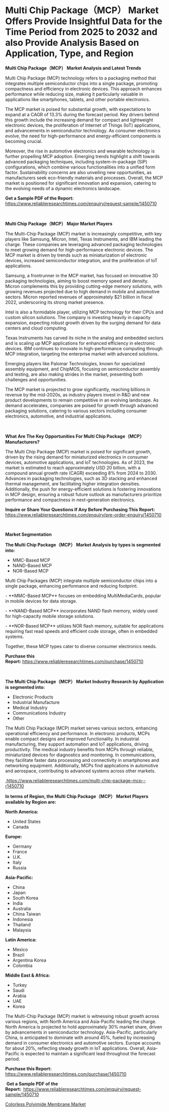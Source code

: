 <p><h1>Multi Chip Package（MCP） Market Offers Provide Insightful Data for the Time Period from 2025 to 2032 and also Provide Analysis Based on Application, Type, and Region</h1></p><p><strong>Multi Chip Package（MCP） Market Analysis and Latest Trends</strong></p>
<p><p>Multi Chip Package (MCP) technology refers to a packaging method that integrates multiple semiconductor chips into a single package, promoting compactness and efficiency in electronic devices. This approach enhances performance while reducing size, making it particularly valuable in applications like smartphones, tablets, and other portable electronics.</p><p>The MCP market is poised for substantial growth, with expectations to expand at a CAGR of 13.3% during the forecast period. Key drivers behind this growth include the increasing demand for compact and lightweight electronic devices, the proliferation of Internet of Things (IoT) applications, and advancements in semiconductor technology. As consumer electronics evolve, the need for high-performance and energy-efficient components is becoming crucial.</p><p>Moreover, the rise in automotive electronics and wearable technology is further propelling MCP adoption. Emerging trends highlight a shift towards advanced packaging techniques, including system-in-package (SiP) configurations, which combine various functionalities into a unified form factor. Sustainability concerns are also unveiling new opportunities, as manufacturers seek eco-friendly materials and processes. Overall, the MCP market is positioned for significant innovation and expansion, catering to the evolving needs of a dynamic electronics landscape.</p></p>
<p><strong>Get a Sample PDF of the Report:&nbsp;</strong> <a href="https://www.reliableresearchtimes.com/enquiry/request-sample/1450710?utm_campaign=3311&utm_medium=2&utm_source=Github&utm_content=ia&utm_term=24032025&utm_id=multi-chip-packagemcp">https://www.reliableresearchtimes.com/enquiry/request-sample/1450710</a></p>
<p>&nbsp;</p>
<p><strong>Multi Chip Package（MCP） Major Market Players</strong></p>
<p><p>The Multi-Chip Package (MCP) market is increasingly competitive, with key players like Samsung, Micron, Intel, Texas Instruments, and IBM leading the charge. These companies are leveraging advanced packaging technologies to meet growing demand for high-performance electronic devices. The MCP market is driven by trends such as miniaturization of electronic devices, increased semiconductor integration, and the proliferation of IoT applications.</p><p>Samsung, a frontrunner in the MCP market, has focused on innovative 3D packaging technologies, aiming to boost memory speed and density. Micron complements this by providing cutting-edge memory solutions, with growing revenues projected due to high demand in mobile and automotive sectors. Micron reported revenues of approximately $21 billion in fiscal 2022, underscoring its strong market presence.</p><p>Intel is also a formidable player, utilizing MCP technology for their CPUs and custom silicon solutions. The company is investing heavily in capacity expansion, expecting robust growth driven by the surging demand for data centers and cloud computing.</p><p>Texas Instruments has carved its niche in the analog and embedded sectors and is scaling up MCP applications for enhanced efficiency in electronic devices. IBM continues to innovate in high-performance computing through MCP integration, targeting the enterprise market with advanced solutions.</p><p>Emerging players like Palomar Technologies, known for specialized assembly equipment, and ChipMOS, focusing on semiconductor assembly and testing, are also making strides in the market, presenting both challenges and opportunities.</p><p>The MCP market is projected to grow significantly, reaching billions in revenue by the mid-2020s, as industry players invest in R&D and new product developments to remain competitive in an evolving landscape. As demand accelerates, companies are poised for growth through advanced packaging solutions, catering to various sectors including consumer electronics, automotive, and industrial applications.</p></p>
<p>&nbsp;</p>
<p><strong>What Are The Key Opportunities For Multi Chip Package（MCP） Manufacturers?</strong></p>
<p><p>The Multi Chip Package (MCP) market is poised for significant growth, driven by the rising demand for miniaturized electronics in consumer devices, automotive applications, and IoT technologies. As of 2023, the market is estimated to reach approximately USD 20 billion, with a compound annual growth rate (CAGR) exceeding 8% from 2024 to 2030. Advances in packaging technologies, such as 3D stacking and enhanced thermal management, are facilitating higher integration densities. Additionally, the push for energy-efficient solutions is fostering innovations in MCP design, ensuring a robust future outlook as manufacturers prioritize performance and compactness in next-generation electronics.</p></p>
<p><strong>Inquire or Share Your Questions If Any Before Purchasing This Report:</strong> <a href="https://www.reliableresearchtimes.com/enquiry/pre-order-enquiry/1450710?utm_campaign=3311&utm_medium=2&utm_source=Github&utm_content=ia&utm_term=24032025&utm_id=multi-chip-packagemcp">https://www.reliableresearchtimes.com/enquiry/pre-order-enquiry/1450710</a></p>
<p>&nbsp;</p>
<p><strong>Market Segmentation</strong></p>
<p><strong>The Multi Chip Package（MCP） Market Analysis by types is segmented into:</strong></p>
<p><ul><li>MMC-Based MCP</li><li>NAND-Based MCP</li><li>NOR-Based MCP</li></ul></p>
<p><p>Multi Chip Packages (MCP) integrate multiple semiconductor chips into a single package, enhancing performance and reducing footprint. </p><p>- **MMC-Based MCP** focuses on embedding MultiMediaCards, popular in mobile devices for data storage.  </p><p>- **NAND-Based MCP** incorporates NAND flash memory, widely used for high-capacity mobile storage solutions.  </p><p>- **NOR-Based MCP** utilizes NOR flash memory, suitable for applications requiring fast read speeds and efficient code storage, often in embedded systems.  </p><p>Together, these MCP types cater to diverse consumer electronics needs.</p></p>
<p><strong>Purchase this Report:&nbsp;</strong><a href="https://www.reliableresearchtimes.com/purchase/1450710?utm_campaign=3311&utm_medium=2&utm_source=Github&utm_content=ia&utm_term=24032025&utm_id=multi-chip-packagemcp">https://www.reliableresearchtimes.com/purchase/1450710</a></p>
<p>&nbsp;</p>
<p><strong>The Multi Chip Package（MCP） Market Industry Research by Application is segmented into:</strong></p>
<p><ul><li>Electronic Products</li><li>Industrial Manufacture</li><li>Medical Industry</li><li>Communications Industry</li><li>Other</li></ul></p>
<p><p>The Multi Chip Package (MCP) market serves various sectors, enhancing operational efficiency and performance. In electronic products, MCPs enable compact designs and improved functionality. In industrial manufacturing, they support automation and IoT applications, driving productivity. The medical industry benefits from MCPs through reliable, miniaturized devices for diagnostics and monitoring. In communications, they facilitate faster data processing and connectivity in smartphones and networking equipment. Additionally, MCPs find applications in automotive and aerospace, contributing to advanced systems across other markets.</p></p>
<p><a href="https://www.reliableresearchtimes.com/multi-chip-package-mcp--r1450710?utm_campaign=3311&utm_medium=2&utm_source=Github&utm_content=ia&utm_term=24032025&utm_id=multi-chip-packagemcp">&nbsp;https://www.reliableresearchtimes.com/multi-chip-package-mcp--r1450710</a></p>
<p><strong>In terms of Region, the Multi Chip Package（MCP） Market Players available by Region are:</strong></p>
<p>
    <p> <strong> North America: </strong>
        <ul>
            <li>United States</li>
            <li>Canada</li>
        </ul>
        </p> 
    <p> <strong> Europe: </strong>
        <ul>
            <li>Germany</li>
            <li>France</li>
            <li>U.K.</li>
            <li>Italy</li>
            <li>Russia</li>
        </ul>
        </p> 
    <p> <strong> Asia-Pacific: </strong>
        <ul>
            <li>China</li>
            <li>Japan</li>
            <li>South Korea</li>
            <li>India</li>
            <li>Australia</li>
            <li>China Taiwan</li>
            <li>Indonesia</li>
            <li>Thailand</li>
            <li>Malaysia</li>
        </ul>
        </p> 
    <p> <strong> Latin America: </strong>
        <ul>
            <li>Mexico</li>
            <li>Brazil</li>
            <li>Argentina Korea</li>
            <li>Colombia</li>
        </ul>
        </p> 
    <p> <strong> Middle East & Africa: </strong>
        <ul>
            <li>Turkey</li>
            <li>Saudi</li>
            <li>Arabia</li>
            <li>UAE</li>
            <li>Korea</li>
        </ul>
    </p>
    </p>
<p><p>The Multi-Chip Package (MCP) market is witnessing robust growth across various regions, with North America and Asia-Pacific leading the charge. North America is projected to hold approximately 30% market share, driven by advancements in semiconductor technology. Asia-Pacific, particularly China, is anticipated to dominate with around 45%, fueled by increasing demand in consumer electronics and automotive sectors. Europe accounts for about 20%, reflecting steady growth in IoT applications. Overall, Asia-Pacific is expected to maintain a significant lead throughout the forecast period.</p></p>
<p><strong>Purchase this Report: </strong><a href="https://www.reliableresearchtimes.com/purchase/1450710?utm_campaign=3311&utm_medium=2&utm_source=Github&utm_content=ia&utm_term=24032025&utm_id=multi-chip-packagemcp">https://www.reliableresearchtimes.com/purchase/1450710</a></p>
<p>&nbsp;<strong>Get a Sample PDF of the Report:&nbsp;&nbsp;</strong><a href="https://www.reliableresearchtimes.com/enquiry/request-sample/1450710?utm_campaign=3311&utm_medium=2&utm_source=Github&utm_content=ia&utm_term=24032025&utm_id=multi-chip-packagemcp">https://www.reliableresearchtimes.com/enquiry/request-sample/1450710</a></p>
<p><strong></strong></p>
<p><p><a href="https://github.com/kmettjanksj7/Market-Research-Report-List-1/blob/main/colorless-polyimide-membrane-market.md?utm_campaign=3311&utm_medium=2&utm_source=Github&utm_content=ia&utm_term=24032025&utm_id=multi-chip-packagemcp">Colorless Polyimide Membrane Market</a></p></p>